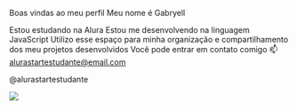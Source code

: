 Boas vindas ao meu perfil 
Meu nome é Gabryell

Estou estudando na Alura
Estou me desenvolvendo na linguagem JavaScript
Utilizo esse espaço para minha organização e compartilhamento dos meu projetos desenvolvidos
Você pode entrar em contato comigo 📫
alurastartestudante@email.com

@alurastartestudante


![](https://media1.tenor.com/m/wZEkIgZfbW8AAAAC/gtr-car.gif)
